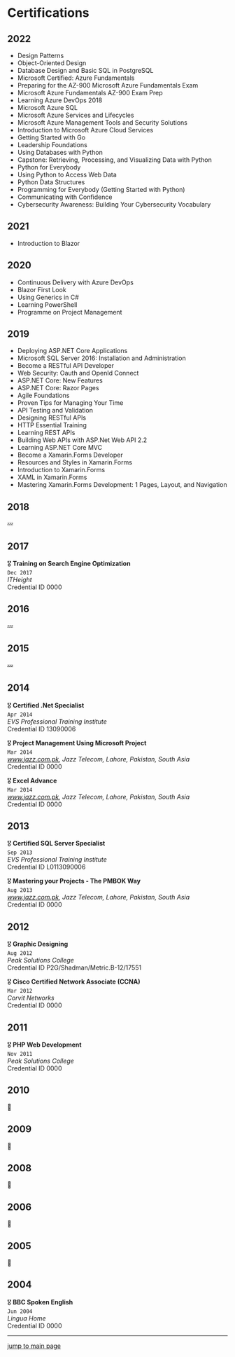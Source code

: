 # Certifications

## 2022

- Design Patterns
- Object-Oriented Design
- Database Design and Basic SQL in PostgreSQL
- Microsoft Certified: Azure Fundamentals
- Preparing for the AZ-900 Microsoft Azure Fundamentals Exam
- Microsoft Azure Fundamentals AZ-900 Exam Prep
- Learning Azure DevOps 2018
- Microsoft Azure SQL
- Microsoft Azure Services and Lifecycles
- Microsoft Azure Management Tools and Security Solutions
- Introduction to Microsoft Azure Cloud Services
- Getting Started with Go
- Leadership Foundations
- Using Databases with Python
- Capstone: Retrieving, Processing, and Visualizing Data with Python
- Python for Everybody
- Using Python to Access Web Data
- Python Data Structures
- Programming for Everybody (Getting Started with Python)
- Communicating with Confidence
- Cybersecurity Awareness: Building Your Cybersecurity Vocabulary

## 2021

- Introduction to Blazor

## 2020

- Continuous Delivery with Azure DevOps
- Blazor First Look
- Using Generics in C#
- Learning PowerShell
- Programme on Project Management

## 2019

- Deploying ASP.NET Core Applications
- Microsoft SQL Server 2016: Installation and Administration
- Become a RESTful API Developer
- Web Security: Oauth and OpenId Connect
- ASP.NET Core: New Features
- ASP.NET Core: Razor Pages
- Agile Foundations
- Proven Tips for Managing Your Time
- API Testing and Validation
- Designing RESTful APIs
- HTTP Essential Training
- Learning REST APIs
- Building Web APIs with ASP.Net Web API 2.2
- Learning ASP.NET Core MVC
- Become a Xamarin.Forms Developer
- Resources and Styles in Xamarin.Forms
- Introduction to Xamarin.Forms
- XAML in Xamarin.Forms
- Mastering Xamarin.Forms Development: 1 Pages, Layout, and Navigation

## 2018

💤

## 2017

🎖️ __Training on Search Engine Optimization__  
`Dec 2017`  
_ITHeight_  
Credential ID 0000

## 2016

💤

## 2015

💤

## 2014

🎖️ __Certified .Net Specialist__  
`Apr 2014`  
_EVS Professional Training Institute_  
Credential ID 13090006

🎖️ __Project Management Using Microsoft Project__  
`Mar 2014`  
_www.jazz.com.pk, Jazz Telecom, Lahore, Pakistan, South Asia_  
Credential ID 0000

🎖️ __Excel Advance__  
`Mar 2014`  
_www.jazz.com.pk, Jazz Telecom, Lahore, Pakistan, South Asia_  
Credential ID 0000

## 2013

🎖️ __Certified SQL Server Specialist__  
`Sep 2013`  
_EVS Professional Training Institute_  
Credential ID L0113090006

🎖️ __Mastering your Projects - The PMBOK Way__  
`Aug 2013`  
_www.jazz.com.pk, Jazz Telecom, Lahore, Pakistan, South Asia_  
Credential ID 0000

## 2012

🎖️ __Graphic Designing__  
`Aug 2012`  
_Peak Solutions College_  
Credential ID P2G/Shadman/Metric.B-12/17551

🎖️ __Cisco Certified Network Associate (CCNA)__  
`Mar 2012`  
_Corvit Networks_  
Credential ID 0000

## 2011

🎖️ __PHP Web Development__  
`Nov 2011`  
_Peak Solutions College_  
Credential ID 0000

## 2010

🗿

## 2009

🗿

## 2008

🗿

## 2006

🗿

## 2005

🗿

## 2004

🎖️ __BBC Spoken English__  
`Jun 2004`  
_Lingua Home_  
Credential ID 0000  

---
[jump to main page](https://mabubakarriaz.github.io)
